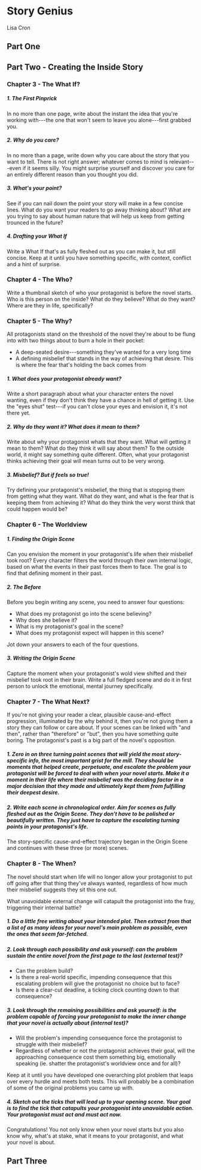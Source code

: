 # Story Genius

Lisa Cron

## Part One

## Part Two - Creating the Inside Story

### Chapter 3 - The What If?

##### 1. The First Pinprick

In no more than one page, write about the instant the idea that you're working with---the one that won't seem to leave you alone---first grabbed you.

##### 2. Why do you care?

In no more than a page, write down why you care about the story that you want to tell. There is not right answer; whatever comes to mind is relevant---even if it seems silly. You might surprise yourself and discover you care for an entirely different reason than you thought you did.

##### 3. What's your point?

See if you can nail down the point your story will make in a few concise lines. What do you want your readers to go away thinking about? What are you trying to say about human nature that will help us keep from getting trounced in the future?

##### 4. Drafting your What If

Write a What If that's as fully fleshed out as you can make it, but still concise. Keep at it until you have something specific, with context, conflict and a hint of surprise.

### Chapter 4 - The Who?

Write a thumbnail sketch of who your protagonist is before the novel starts. Who is this person on the inside? What do they believe? What do they want? Where are they in life, specifically?

### Chapter 5 - The Why?

All protagonists stand on the threshold of the novel they're about to be flung into with two things about to burn a hole in their pocket:

* A deep-seated desire---something they've wanted for a very long time
* A defining misbelief that stands in the way of achieving that desire. This is where the fear that's holding the back comes from

##### 1. What does your protagonist already want?

Write a short paragraph about what your character enters the novel wanting, even if they don't think they have a chance in hell of getting it. Use the "eyes shut" test---if you can't close your eyes and envision it, it's not there yet.

##### 2. Why do they want it? What does it mean to them?

Write about why your protagonist whats that they want. What will getting it mean to them? What do they think it will say about them? To the outside world, it might say something quite different. Often, what your protagonist thinks achieving their goal will mean turns out to be very wrong.

##### 3. Misbelief? But if feels so true!

Try defining your protagonist's misbelief, the thing that is stopping them from getting what they want. What do they want, and what is the fear that is keeping them from achieving it? What do they think the very worst think that could happen would be?

### Chapter 6 - The Worldview

##### 1. Finding the Origin Scene

Can you envision the moment in your protagonist's life when their misbelief took root? Every character filters the world through their own internal logic, based on what the events in their past forces them to face. The goal is to find that defining moment in their past.

##### 2. The Before

Before you begin writing any scene, you need to answer four questions:

* What does my protagonist go into the scene believing?
* Why does she believe it?
* What is my protagonist's goal in the scene?
* What does my protagonist expect will happen in this scene?

Jot down your answers to each of the four questions.

##### 3. Writing the Origin Scene

Capture the moment when your protagonist's wold view shifted and their misbelief took root in their brain. Write a full fledged scene and do it in first person to unlock the emotional, mental journey specifically.

### Chapter 7 - The What Next?

If you're not giving your reader a clear, plausible cause-and-effect progression, illuminated by the why behind it, then you're not giving them a story they can follow or care about. If your scenes can be linked with "and then", rather than "therefore" or "but", then you have something quite boring. The protagonist's past is a big part of the novel's opposition.

##### 1. Zero in on three turning point scenes that will yield the most story-specific info, the most important grist for the mill. They should be moments that helped create, perpetuate, and escalate the problem your protagonist will be forced to deal with when your novel starts. Make it a moment in their life where their misbelief was the deciding factor in a major decision that they made and ultimately kept them from fulfilling their deepest desire.

##### 2. Write each scene in chronological order. Aim for scenes as fully fleshed out as the Origin Scene. They don't have to be polished or beautifully written. They just have to capture the escalating turning points in your protagonist's life.

The story-specific cause-and-effect trajectory began in the Origin Scene and continues with these three (or more) scenes.

### Chapter 8 - The When?

The novel should start when life will no longer allow your protagonist to put off going after that thing they've always wanted, regardless of how much their misbelief suggests they sit this one out.

What unavoidable external change will catapult the protagonist into the fray, triggering their internal battle?

##### 1. Do a little free writing about your intended plot. Then extract from that a list of as many ideas for your novel's main problem as possible, even the ones that seem far-fetched.

##### 2. Look through each possibility and ask yourself: can the problem sustain the entire novel from the first page to the last (external test)?

* Can the problem build? 
* Is there a real-world specific, impending consequence that this escalating problem will give the protagonist no choice but to face? 
* Is there a clear-cut deadline, a ticking clock counting down to that consequence?

##### 3. Look through the remaining possibilities and ask yourself: is the problem capable of forcing your protagonist to make the inner change that your novel is actually about (internal test)?

* Will the problem's impending consequence force the protagonist to struggle with their misbelief?
* Regardless of whether or not the protagonist achieves their goal, will the approaching consequence cost them something big, emotionally speaking (ie. shatter the protagonist's worldview once and for all)?
 
Keep at it until you have developed one overarching plot problem that leaps over every hurdle and meets both tests. This will probably be a combination of some of the original problems you came up with.

##### 4. Sketch out the ticks that will lead up to your opening scene. Your goal is to find the tick that catapults your protagonist into unavoidable action. Your protagonist must act and must act now.

Congratulations! You not only know when your novel starts but you also know why, what's at stake, what it means to your protagonist, and what your novel is about.

## Part Three

